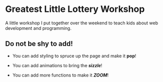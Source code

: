 # Greatest Little Lottery Workshop

A little workshop I put together over the weekend to teach kids about web development and programming.

##  Do not be shy to add!

- You can add styling to spruce up the page and make it **pop**!

- You can add animations to bring the ***sizzle***!

- You can add more functions to make it ***ZOOM***! 